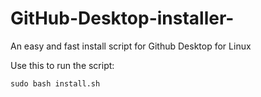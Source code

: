 # GitHub-Desktop-installer-
An easy and fast install script for Github Desktop for Linux

Use this to run the script:

`sudo bash install.sh`
